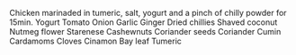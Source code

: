 Chicken marinaded in tumeric, salt, yogurt and a pinch of chilly powder for 15min.
Yogurt
Tomato
Onion
Garlic 
Ginger
Dried chillies
Shaved coconut
Nutmeg flower
Starenese
Cashewnuts
Coriander seeds
Coriander
Cumin
Cardamoms
Cloves
Cinamon
Bay leaf
Tumeric